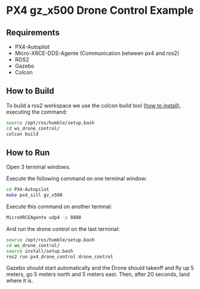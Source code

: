 # PX4 gz_x500 Drone Control Example

## Requirements

- PX4-Autopilot
- Micro-XRCE-DDS-Agente (Communication between px4 and ros2)
- ROS2
- Gazebo
- Colcon

## How to Build

To build a ros2 workspace we use the  colcon build tool ([how to install](https://github.com/Ararabots-UFMS/Drone/blob/main/Tutoriais/SETUP.md)), executing the command:

```bash
source /opt/ros/humble/setup.bash
cd ws_drone_control/
colcon build
```

## How to Run

Open 3 terminal windows.

Execute the following command on one terminal window:

```bash
cd PX4-Autopilot
make px4_sitl gz_x500
```

Execute this command on another termnal:

```bash
MicroXRCEAgente udp4 -p 8888
```

And run the drone control on the last terminal:

```bash
source /opt/ros/humble/setup.bash
cd ws_drone_control/
source install/setup.bash
ros2 run px4_drone_control drone_control
```

Gazebo should start automatically and the Drone should takeoff and fly up 5 meters, go 5 meters north and 5 meters east. Then, after 20 seconds, land where it is.